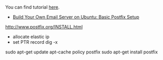 # 

You can find tutorial [here]().

- [Build Your Own Email Server on Ubuntu: Basic Postfix Setup](https://www.linuxbabe.com/mail-server/setup-basic-postfix-mail-sever-ubuntu)

http://www.postfix.org/INSTALL.html

- allocate elastic ip
- set PTR record
dig -x <ip>


sudo apt-get update
apt-cache policy postfix
sudo apt-get install postfix